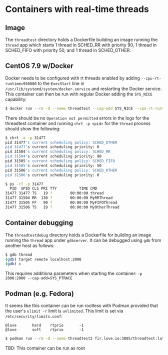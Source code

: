 # Containers with real-time threads

## Image
The `threadtest` directory holds a Dockerfile building an image running the `thread` app which starts 1 thread in SCHED_RR with priority 90, 1 thread in SCHED_FIFO with priority 50, and 1 thread in SCHED_OTHER.

## CentOS 7.9 w/Docker 
Docker needs to be configured with rt threads enabled by adding `--cpu-rt-runtime=950000` to the `ExecStart` line in `/usr/lib/systemd/system/docker.service` and restarting the Docker service.  This container can then be run with regular Docker adding the `SYS_NICE` capability:

```bash
$ docker run --rm -d --name threadtest --cap-add SYS_NICE --cpu-rt-runtime=820000 --cpu-rt-period=1000000 --security-opt seccomp=unconfined threadtest:latest
```

There should be no `Operation not permitted` errors in the logs for the threadtest container and running `chrt -p <pid>` for the `thread` process should show the following:

```bash
$ chrt -a -p 31477
pid 31477's current scheduling policy: SCHED_OTHER
pid 31477's current scheduling priority: 0
pid 31504's current scheduling policy: SCHED_RR
pid 31504's current scheduling priority: 90
pid 31505's current scheduling policy: SCHED_FIFO
pid 31505's current scheduling priority: 50
pid 31506's current scheduling policy: SCHED_OTHER
pid 31506's current scheduling priority: 0

$ ps -cT -p 31477
  PID  SPID CLS PRI TTY          TIME CMD
31477 31477 TS   19 ?        00:00:00 thread
31477 31504 RR  130 ?        00:00:00 MyRRThread
31477 31505 FF   90 ?        00:00:00 MyFIFOThread
31477 31506 TS   19 ?        00:00:00 MyOtherThread
```

## Container debugging
The `threadtestdebug` directory holds a Dockerfile for building an image running the `thread` app under `gdbserver`. It can be debugged using `gdb` from another host as follows:

```bash
$ gdb thread
(gdb) target remote localhost:2000
(gdb) c
```

This requires additiona parameters when starting the container: `-p 2000:2000 --cap-add=SYS_PTRACE`

## Podman (e.g. Fedora)

It seems like this container can be run rootless with Podman provided that the user's `ulimit -r` limit is `unlimited`.  This limit is set via `/etc/security/limits.conf`:

```
@love		hard	rtprio		 -1
@love		soft	rtprio		 -1
```

```bash
$ podman run --rm -d --name threadtest2 fir.love.io:3005/threadtest:latest
```

TBD: This container can be run as root 